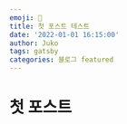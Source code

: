 ```yaml
---
emoji: 🔮
title: 첫 포스트 테스트
date: '2022-01-01 16:15:00'
author: Juko
tags: gatsby
categories: 블로그 featured
---
```


# 첫 포스트
